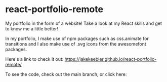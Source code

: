 # react-portfolio-remote

My portfolio in the form of a website! Take a look at my React skills and get to know me a little better!

In my portfolio, I make use of npm packages such as css.animate for transitions and I also make use of .svg icons from the awesomefont packages.

Here's a link to check it out: https://jakekeebler.github.io/react-portfolio-remote/

To see the code, check out the main branch, or click here: 
